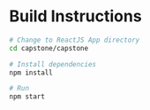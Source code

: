 # Build Instructions
``` bash
# Change to ReactJS App directory
cd capstone/capstone

# Install dependencies
npm install

# Run
npm start
